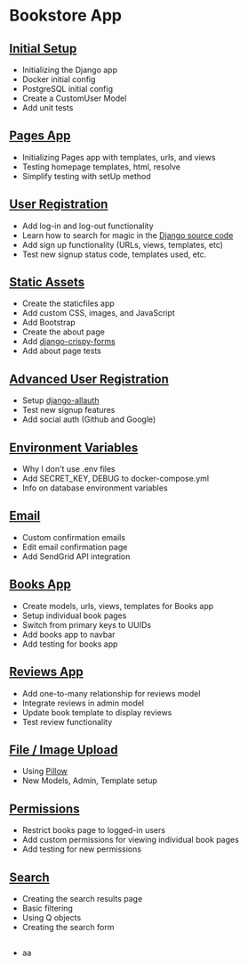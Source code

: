 # Bookstore App
## [Initial Setup](my_notes/ch03-README.md)
- Initializing the Django app
- Docker initial config
- PostgreSQL initial config
- Create a CustomUser Model
- Add unit tests

## [Pages App](my_notes/ch04-README.md)
- Initializing Pages app with templates, urls, and views
- Testing homepage templates, html, resolve
- Simplify testing with setUp method

## [User Registration](my_notes/ch05-README.md)
- Add log-in and log-out functionality
- Learn how to search for magic in the [Django source code](https://github.com/django/django)
- Add sign up functionality (URLs, views, templates, etc)
- Test new signup status code, templates used, etc.

## [Static Assets](my_notes/ch06-README.md)
- Create the staticfiles app
- Add custom CSS, images, and JavaScript
- Add Bootstrap
- Create the about page
- Add [django-crispy-forms](https://github.com/django-crispy-forms/django-crispy-forms)
- Add about page tests

## [Advanced User Registration](my_notes/ch07-README.md)
- Setup [django-allauth](https://github.com/pennersr/django-allauth)
- Test new signup features
- Add social auth (Github and Google)

## [Environment Variables](my_notes/ch08-README.md)
- Why I don't use .env files
- Add SECRET_KEY, DEBUG to docker-compose.yml
- Info on database environment variables

## [Email](my_notes/ch09-README.md)
- Custom confirmation emails
- Edit email confirmation page
- Add SendGrid API integration

## [Books App](my_notes/ch10-README.md)
- Create models, urls, views, templates for Books app
- Setup individual book pages
- Switch from primary keys to UUIDs
- Add books app to navbar
- Add testing for books app

## [Reviews App](my_notes/ch11-README.md)
- Add one-to-many relationship for reviews model
- Integrate reviews in admin model
- Update book template to display reviews
- Test review functionality

## [File / Image Upload](my_notes/ch12-README.md)
- Using [Pillow](https://python-pillow.org/)
- New Models, Admin, Template setup

## [Permissions](my_notes/ch13-README.md)
- Restrict books page to logged-in users
- Add custom permissions for viewing individual book pages
- Add testing for new permissions

## [Search](my_notes/ch14-README.md)
- Creating the search results page
- Basic filtering
- Using Q objects
- Creating the search form

## [](my_notes/ch15-README.md)
- aa
